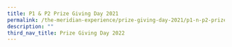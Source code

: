 ```yaml
---
title: P1 & P2 Prize Giving Day 2021
permalink: /the-meridian-experience/prize-giving-day-2021/p1-n-p2-prize-giving-day-2021/
description: ""
third_nav_title: Prize Giving Day 2022
---
```



